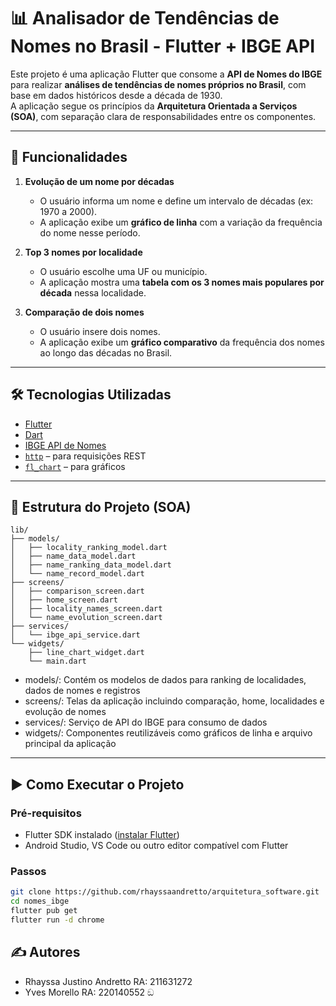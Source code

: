 # 📊 Analisador de Tendências de Nomes no Brasil - Flutter + IBGE API

Este projeto é uma aplicação Flutter que consome a **API de Nomes do IBGE** para realizar **análises de tendências de nomes próprios no Brasil**, com base em dados históricos desde a década de 1930.  
A aplicação segue os princípios da **Arquitetura Orientada a Serviços (SOA)**, com separação clara de responsabilidades entre os componentes.

---

## 🚀 Funcionalidades

1. **Evolução de um nome por décadas**

   - O usuário informa um nome e define um intervalo de décadas (ex: 1970 a 2000).
   - A aplicação exibe um **gráfico de linha** com a variação da frequência do nome nesse período.

2. **Top 3 nomes por localidade**

   - O usuário escolhe uma UF ou município.
   - A aplicação mostra uma **tabela com os 3 nomes mais populares por década** nessa localidade.

3. **Comparação de dois nomes**
   - O usuário insere dois nomes.
   - A aplicação exibe um **gráfico comparativo** da frequência dos nomes ao longo das décadas no Brasil.

---

## 🛠 Tecnologias Utilizadas

- [Flutter](https://flutter.dev/)
- [Dart](https://dart.dev/)
- [IBGE API de Nomes](https://servicodados.ibge.gov.br/api/docs/nomes?versao=2)
- [`http`](https://pub.dev/packages/http) – para requisições REST
- [`fl_chart`](https://pub.dev/packages/fl_chart) – para gráficos

---

## 📂 Estrutura do Projeto (SOA)

```plaintext
lib/
├── models/
│   ├── locality_ranking_model.dart
│   ├── name_data_model.dart
│   ├── name_ranking_data_model.dart
│   └── name_record_model.dart
├── screens/
│   ├── comparison_screen.dart
│   ├── home_screen.dart
│   ├── locality_names_screen.dart
│   └── name_evolution_screen.dart
├── services/
│   └── ibge_api_service.dart
└── widgets/
    ├── line_chart_widget.dart
    └── main.dart
```

- models/: Contém os modelos de dados para ranking de localidades, dados de nomes e registros
- screens/: Telas da aplicação incluindo comparação, home, localidades e evolução de nomes
- services/: Serviço de API do IBGE para consumo de dados
- widgets/: Componentes reutilizáveis como gráficos de linha e arquivo principal da aplicação

---

## ▶️ Como Executar o Projeto

### Pré-requisitos

- Flutter SDK instalado ([instalar Flutter](https://flutter.dev/docs/get-started/install))
- Android Studio, VS Code ou outro editor compatível com Flutter

### Passos

```bash
git clone https://github.com/rhayssaandretto/arquitetura_software.git
cd nomes_ibge
flutter pub get
flutter run -d chrome
```

## ✍️ Autores

- Rhayssa Justino Andretto RA: 211631272
- Yves Morello RA: 220140552 ඞ
